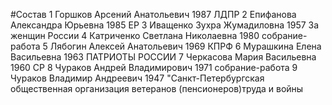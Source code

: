#Состав
1 Горшков Арсений Анатольевич 1987 ЛДПР
2 Епифанова Александра Юрьевна 1985 ЕР
3 Иващенко Зухра Жумадиловна 1957 За женщин России
4 Катриченко Светлана Николаевна 1980 собрание-работа
5 Лябогин Алексей Анатольевич 1969 КПРФ
6 Мурашкина Елена Васильевна 1963 ПАТРИОТЫ РОССИИ
7 Черкасова Мария Васильевна 1960 СР
8 Чураков Андрей Владимирович 1971 собрание-работа
9 Чураков Владимир Андреевич 1947 \"Санкт-Петербургская общественная организация ветеранов (пенсионеров)труда и войны
